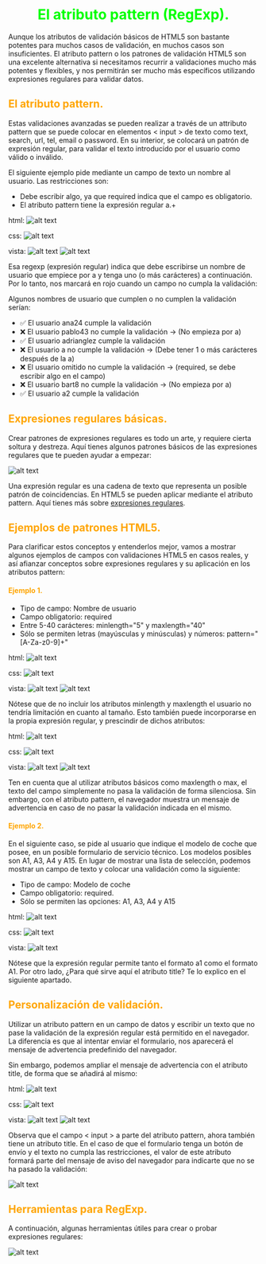 # <span style="color:lime"><center>El atributo pattern (RegExp).<center></center></span>

Aunque los atributos de validación básicos de HTML5 son bastante potentes para muchos casos de validación, en muchos casos son insuficientes. El atributo pattern o los patrones de validación HTML5 son una excelente alternativa si necesitamos recurrir a validaciones mucho más potentes y flexibles, y nos permitirán ser mucho más específicos utilizando expresiones regulares para validar datos.

## <span style="color:orange">El atributo pattern.</span>
Estas validaciones avanzadas se pueden realizar a través de un attributo pattern que se puede colocar en elementos < input > de texto como text, search, url, tel, email o password. En su interior, se colocará un patrón de expresión regular, para validar el texto introducido por el usuario como válido o inválido.

El siguiente ejemplo pide mediante un campo de texto un nombre al usuario. Las restricciones son:

   - Debe escribir algo, ya que required indica que el campo es obligatorio.
   - El atributo pattern tiene la expresión regular a.+

html:
![alt text](./imagenes-el-atributo-patter/image.png)

css:
![alt text](./imagenes-el-atributo-patter/image-1.png)

vista:
![alt text](./imagenes-el-atributo-patter/image-2.png)
![alt text](./imagenes-el-atributo-patter/image-3.png)

Esa regexp (expresión regular) indica que debe escribirse un nombre de usuario que empiece por a y tenga uno (o más carácteres) a continuación. Por lo tanto, nos marcará en rojo cuando un campo no cumpla la validación:

Algunos nombres de usuario que cumplen o no cumplen la validación serían:


   - ✅ El usuario ana24 cumple la validación
   - ❌ El usuario pablo43 no cumple la validación -> (No empieza por a)
   - ✅ El usuario adrianglez cumple la validación
   - ❌ El usuario a no cumple la validación -> (Debe tener 1 o más carácteres después de la a)
   - ❌ El usuario omitido no cumple la validación -> (required, se debe escribir algo en el campo)
   - ❌ El usuario bart8 no cumple la validación -> (No empieza por a)
   - ✅ El usuario a2 cumple la validación

## <span style="color:orange">Expresiones regulares básicas.</span>
Crear patrones de expresiones regulares es todo un arte, y requiere cierta soltura y destreza. Aquí tienes algunos patrones básicos de las expresiones regulares que te pueden ayudar a empezar:

![alt text](./imagenes-el-atributo-patter/image-4.png)

Una expresión regular es una cadena de texto que representa un posible patrón de coincidencias. En HTML5 se pueden aplicar mediante el atributo pattern. Aquí tienes más sobre [expresiones regulares](https://lenguajejs.com/javascript/regexp/expresiones-regulares/).

## <span style="color:orange">Ejemplos de patrones HTML5.</span>
Para clarificar estos conceptos y entenderlos mejor, vamos a mostrar algunos ejemplos de campos con validaciones HTML5 en casos reales, y así afianzar conceptos sobre expresiones regulares y su aplicación en los atributos pattern:

#### <span style="color:orange">Ejemplo 1.</span>

   - Tipo de campo: Nombre de usuario
   - Campo obligatorio: required
   - Entre 5-40 carácteres: minlength="5" y maxlength="40"
   - Sólo se permiten letras (mayúsculas y minúsculas) y números: pattern="[A-Za-z0-9]+"

html:
![alt text](./imagenes-el-atributo-patter/image-5.png)

css:
![alt text](./imagenes-el-atributo-patter/image-6.png)

vista:
![alt text](./imagenes-el-atributo-patter/image-7.png)
![alt text](./imagenes-el-atributo-patter/image-8.png)

Nótese que de no incluir los atributos minlength y maxlength el usuario no tendría limitación en cuanto al tamaño. Esto también puede incorporarse en la propia expresión regular, y prescindir de dichos atributos:

html:
![alt text](./imagenes-el-atributo-patter/image-9.png)

css:
![alt text](./imagenes-el-atributo-patter/image-10.png)

vista:
![alt text](./imagenes-el-atributo-patter/image-11.png)
![alt text](./imagenes-el-atributo-patter/image-12.png)

Ten en cuenta que al utilizar atributos básicos como maxlength o max, el texto del campo simplemente no pasa la validación de forma silenciosa. Sin embargo, con el atributo pattern, el navegador muestra un mensaje de advertencia en caso de no pasar la validación indicada en el mismo.

#### <span style="color:orange">Ejemplo 2.</span>
En el siguiente caso, se pide al usuario que indique el modelo de coche que posee, en un posible formulario de servicio técnico. Los modelos posibles son A1, A3, A4 y A15. En lugar de mostrar una lista de selección, podemos mostrar un campo de texto y colocar una validación como la siguiente:

   - Tipo de campo: Modelo de coche
   - Campo obligatorio: required.
   - Sólo se permiten las opciones: A1, A3, A4 y A15

html:
![alt text](./imagenes-el-atributo-patter/image-13.png)

css:
![alt text](./imagenes-el-atributo-patter/image-14.png)

vista:
![alt text](./imagenes-el-atributo-patter/image-15.png)

Nótese que la expresión regular permite tanto el formato a1 como el formato A1. Por otro lado, ¿Para qué sirve aquí el atributo title? Te lo explico en el siguiente apartado.

## <span style="color:orange">Personalización de validación.</span>
Utilizar un atributo pattern en un campo de datos y escribir un texto que no pase la validación de la expresión regular está permitido en el navegador. La diferencia es que al intentar enviar el formulario, nos aparecerá el mensaje de advertencia predefinido del navegador.

Sin embargo, podemos ampliar el mensaje de advertencia con el atributo title, de forma que se añadirá al mismo:

html:
![alt text](./imagenes-el-atributo-patter/image-16.png)

css:
![alt text](./imagenes-el-atributo-patter/image-17.png)

vista:
![alt text](./imagenes-el-atributo-patter/image-18.png)
![alt text](./imagenes-el-atributo-patter/image-19.png)

Observa que el campo < input > a parte del atributo pattern, ahora también tiene un atributo title. En el caso de que el formulario tenga un botón de envío y el texto no cumpla las restricciones, el valor de este atributo formará parte del mensaje de aviso del navegador para indicarte que no se ha pasado la validación:

![alt text](./imagenes-el-atributo-patter/validaciones-atributo-pattern-title-html5.png)

## <span style="color:orange">Herramientas para RegExp.</span>
A continuación, algunas herramientas útiles para crear o probar expresiones regulares:

![alt text](./imagenes-el-atributo-patter/image-20.png)


